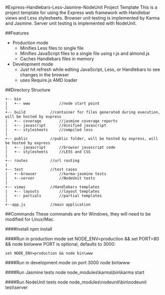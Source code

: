 #Express-Handlebars-Less-Jasmine-NodeUnit Project Template
This is a project template for using the Express web framework with Handlebar views and Less stylesheets.
Browser unit testing is implemented by Karma and Jasmine. Server unit testing is implemented with NodeUnit.

##Features

+ Production mode
    - Minifies Less files to single file
    - Minifies JavaScript files to a single file using r.js and almond.js
    - Caches Handlebars files in memory
+ Development mode
    - Just hit refresh while editing JavaScript, Less, or Handlebars to see changes in the browser
    - uses Require.js AMD loader

##Directory Structure

    +-- bin
    |   +-- www             //node start point
    |
    +-- build           //container for files generated during execution, will be hosted by express
    |   +-- coverage        //jasmine coverage reports
    |   +-- javascript      //minified javascript
    |   +-- stylesheets     //compiled less
    |
    +-- public          //public folder, will be hosted by express, will be hosted by express
    |   +-- javascript      //browser javascript code
    |   +-- stylesheets     //LESS and CSS
    |
    +-- routes          //url routing
    |
    +-- test            //test cases
    |   +--browser          //karma-jasmine tests
    |   +--server           //NodeUnit tests
    |
    +-- views           //Handlebars templates
    |   +-- layouts         //layout templates
    |   +-- partials        //partial templates
    |
    +--app.js           //main application

##Commands
These commands are for Windows, they will need to be modified for Linux/Mac.

####Install
    npm install

####Run in production mode
    set NODE_ENV=production && set PORT=80 && node bin\www
PORT is optional, defaults to 3000:

    set NODE_ENV=production && node bin\www

####Run in development mode on port 3000
    node bin\www

####Run Jasmine tests
    node node_modules\karma\bin\karma start

####Run NodeUnit tests
    node node_modules\nodeunit\bin\nodeunit test\server

